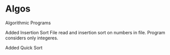 # Algos
Algorithmic Programs


Added Insertion Sort
File read and insertion sort on numbers in file. Program considers only integeres.

Added Quick Sort
